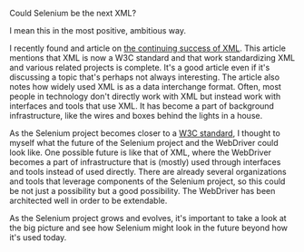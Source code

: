 Could Selenium be the next XML? 

I mean this in the most positive, ambitious way. 

I recently found and article on [the continuing success of XML](https://www.w3.org/blog/2018/07/the-world-wide-success-that-is-xml/). This article mentions that XML is now a W3C standard and that work standardizing XML and various related projects is complete. It's a good article even if it's discussing a topic that's perhaps not always interesting. The article also notes how widely used XML is as a data interchange format. Often, most people in technology don't directly work with XML but instead work with interfaces and tools that use XML. It has become a part of background infrastructure, like the wires and boxes behind the lights in a house.

As the Selenium project becomes closer to a [W3C standard](https://sfconservancy.org/news/2018/may/31/seleniumW3C/), I thought to myself what the future of the Selenium project and the WebDriver could look like. One possible future is like that of XML, where the WebDriver becomes a part of infrastructure that is (mostly) used through interfaces and tools instead of used directly. There are already several organizations and tools that leverage components of the Selenium project, so this could be not just a possibility but a good possibility. The WebDriver has been architected well in order to be extendable. 

As the Selenium project grows and evolves, it's important to take a look at the big picture and see how Selenium might look in the future beyond how it's used today.